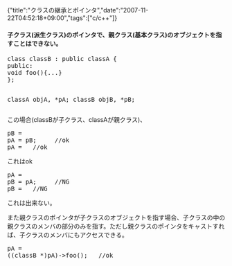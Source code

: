 {"title":"クラスの継承とポインタ","date":"2007-11-22T04:52:18+09:00","tags":["c/c++"]}

<!-- DATE: 2007-11-21T19:52:18+00:00 -->
<!-- OLDURL: http://d.hatena.ne.jp/cou929_la/20071121/ -->


<div class="section">
<h4>子クラス(派生クラス)のポインタで、親クラス(基本クラス)のオブジェクトを指すことはできない。</h4>
<pre class="syntax-highlight">
<span class="synType">class</span> classB : <span class="synStatement">public</span> classA {
<span class="synStatement">public</span>:
<span class="synType">void</span> foo(){...}
};

classA objA, *pA;
classB objB, *pB;
</pre>

<p>この場合(classBが子クラス、classAが親クラス)、</p>
<pre class="syntax-highlight">
pB = 
pA = pB;     <span class="synComment">//ok</span>
pA =   <span class="synComment">//ok</span>
</pre>

<p>これはok</p>
<pre class="syntax-highlight">
pA = 
pB = pA;     <span class="synComment">//NG</span>
pB =   <span class="synComment">//NG</span>
</pre>

<p>これは出来ない。</p>
<p>また親クラスのポインタが子クラスのオブジェクトを指す場合、子クラスの中の親クラスのメンバの部分のみを指す。ただし親クラスのポインタをキャストすれば、子クラスのメンバにもアクセスできる。</p>
<pre class="syntax-highlight">
pA = 
((classB *)pA)->foo();   <span class="synComment">//ok</span>
</pre>

</div>






